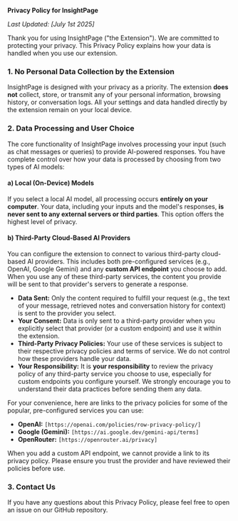 **Privacy Policy for InsightPage**

*Last Updated: [July 1st 2025]*

Thank you for using InsightPage ("the Extension"). We are committed to protecting your privacy. This Privacy Policy explains how your data is handled when you use our extension.

### 1. No Personal Data Collection by the Extension

InsightPage is designed with your privacy as a priority. The extension **does not** collect, store, or transmit any of your personal information, browsing history, or conversation logs. All your settings and data handled directly by the extension remain on your local device.

### 2. Data Processing and User Choice

The core functionality of InsightPage involves processing your input (such as chat messages or queries) to provide AI-powered responses. You have complete control over how your data is processed by choosing from two types of AI models:

#### a) Local (On-Device) Models

If you select a local AI model, all processing occurs **entirely on your computer**. Your data, including your inputs and the model's responses, **is never sent to any external servers or third parties**. This option offers the highest level of privacy.

#### b) Third-Party Cloud-Based AI Providers

You can configure the extension to connect to various third-party cloud-based AI providers. This includes both pre-configured services (e.g., OpenAI, Google Gemini) and any **custom API endpoint** you choose to add. When you use any of these third-party services, the content you provide will be sent to that provider's servers to generate a response.

*   **Data Sent:** Only the content required to fulfill your request (e.g., the text of your message, retrieved notes and conversation history for context) is sent to the provider you select.
*   **Your Consent:** Data is only sent to a third-party provider when you explicitly select that provider (or a custom endpoint) and use it within the extension.
*   **Third-Party Privacy Policies:** Your use of these services is subject to their respective privacy policies and terms of service. We do not control how these providers handle your data.
*   **Your Responsibility:** It is **your responsibility** to review the privacy policy of any third-party service you choose to use, especially for custom endpoints you configure yourself. We strongly encourage you to understand their data practices before sending them any data.

For your convenience, here are links to the privacy policies for some of the popular, pre-configured services you can use:
*   **OpenAI:** `[https://openai.com/policies/row-privacy-policy/]`
*   **Google (Gemini):** `[https://ai.google.dev/gemini-api/terms]`
*   **OpenRouter:** `[https://openrouter.ai/privacy]`

When you add a custom API endpoint, we cannot provide a link to its privacy policy. Please ensure you trust the provider and have reviewed their policies before use.

### 3. Contact Us

If you have any questions about this Privacy Policy, please feel free to open an issue on our GitHub repository.
